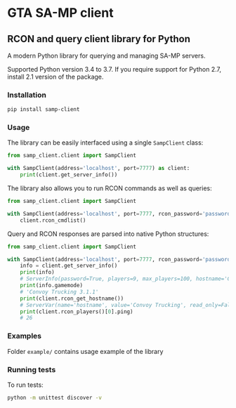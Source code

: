 # GTA SA-MP client 

## RCON and query client library for  Python

A modern Python library for querying and managing SA-MP servers.
 
Supported Python version 3.4 to 3.7. 
If you require support for Python 2.7, install 2.1 version of the package.

### Installation
```bash
pip install samp-client
```

### Usage
The library can be easily interfaced using a single `SampClient` class:

```python
from samp_client.client import SampClient

with SampClient(address='localhost', port=7777) as client:
    print(client.get_server_info())
```

The library also allows you to run RCON commands as well as queries:
```python
from samp_client.client import SampClient

with SampClient(address='localhost', port=7777, rcon_password='password') as client:
    client.rcon_cmdlist()
```

Query and RCON responses are parsed into native Python structures:
```python
from samp_client.client import SampClient

with SampClient(address='localhost', port=7777, rcon_password='password') as client:
    info = client.get_server_info()
    print(info)
    # ServerInfo(password=True, players=9, max_players=100, hostname='Convoy Trucking', gamemode='Convoy Trucking 3.1.1', language='English')
    print(info.gamemode)
    # 'Convoy Trucking 3.1.1'
    print(client.rcon_get_hostname())
    # ServerVar(name='hostname', value='Convoy Trucking', read_only=False)
    print(client.rcon_players()[0].ping)
    # 26
```


### Examples
Folder `example/` contains usage example of the library

### Running tests
To run tests:
```bash
python -m unittest discover -v
```